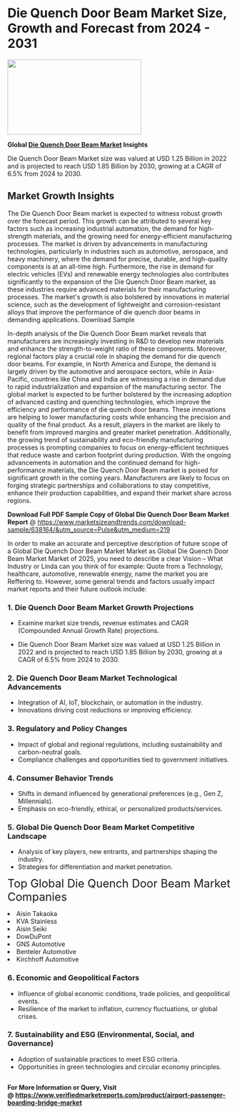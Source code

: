 <H1>Die Quench Door Beam Market Size, Growth and Forecast from 2024 - 2031</H1><img class="aligncenter size-medium wp-image-584254" src="https://thirdeyenews.in/wp-content/uploads/2024/09/Global-Market-Research-300x168.jpeg" alt="" width="300" height="168" /><p><strong>Global&nbsp;<a href="https://www.marketsizeandtrends.com/download-sample/638164/&amp;utm_source=Pulse&amp;utm_medium=219">Die Quench Door Beam Market</a> Insights</strong></p><p>Die Quench Door Beam Market size was valued at USD 1.25 Billion in 2022 and is projected to reach USD 1.85 Billion by 2030, growing at a CAGR of 6.5% from 2024 to 2030.</p><p><h2>Market Growth Insights</h2> <p>The Die Quench Door Beam market is expected to witness robust growth over the forecast period. This growth can be attributed to several key factors such as increasing industrial automation, the demand for high-strength materials, and the growing need for energy-efficient manufacturing processes. The market is driven by advancements in manufacturing technologies, particularly in industries such as automotive, aerospace, and heavy machinery, where the demand for precise, durable, and high-quality components is at an all-time high. Furthermore, the rise in demand for electric vehicles (EVs) and renewable energy technologies also contributes significantly to the expansion of the Die Quench Door Beam market, as these industries require advanced materials for their manufacturing processes. The market's growth is also bolstered by innovations in material science, such as the development of lightweight and corrosion-resistant alloys that improve the performance of die quench door beams in demanding applications. Download Sample </p> <p>In-depth analysis of the Die Quench Door Beam market reveals that manufacturers are increasingly investing in R&D to develop new materials and enhance the strength-to-weight ratio of these components. Moreover, regional factors play a crucial role in shaping the demand for die quench door beams. For example, in North America and Europe, the demand is largely driven by the automotive and aerospace sectors, while in Asia-Pacific, countries like China and India are witnessing a rise in demand due to rapid industrialization and expansion of the manufacturing sector. The global market is expected to be further bolstered by the increasing adoption of advanced casting and quenching technologies, which improve the efficiency and performance of die quench door beams. These innovations are helping to lower manufacturing costs while enhancing the precision and quality of the final product. As a result, players in the market are likely to benefit from improved margins and greater market penetration. Additionally, the growing trend of sustainability and eco-friendly manufacturing processes is prompting companies to focus on energy-efficient techniques that reduce waste and carbon footprint during production. With the ongoing advancements in automation and the continued demand for high-performance materials, the Die Quench Door Beam market is poised for significant growth in the coming years. Manufacturers are likely to focus on forging strategic partnerships and collaborations to stay competitive, enhance their production capabilities, and expand their market share across regions. </p><p><span class=""><strong>Download Full PDF Sample Copy of Global Die Quench Door Beam Market Report</strong> @ <a href="https://www.marketsizeandtrends.com/download-sample/638164/&amp;utm_source=Pulse&amp;utm_medium=219" target="_blank">https://www.marketsizeandtrends.com/download-sample/638164/&amp;utm_source=Pulse&amp;utm_medium=219</a></span></p><p>In order to make an accurate and perceptive description of future scope of a Global&nbsp;Die Quench Door Beam Market Market as Global&nbsp;Die Quench Door Beam Market Market of 2025, you need to describe a clear Vision &ndash; What Industry or Linda can you think of for example: Quote from a Technology, healthcare, automotive, renewable energy, name the market you are Reffering to. However, some general trends and factors usually impact market reports and their future outlook include:</p><h3>1.&nbsp;<strong>Die Quench Door Beam Market Growth Projections</strong></h3><ul><li>Examine market size trends, revenue estimates and CAGR (Compounded Annual Growth Rate) projections.</li><li><p>Die Quench Door Beam Market size was valued at USD 1.25 Billion in 2022 and is projected to reach USD 1.85 Billion by 2030, growing at a CAGR of 6.5% from 2024 to 2030.</p></li></ul><h3>2.&nbsp;<strong>Die Quench Door Beam Market Technological Advancements</strong></h3><ul><li>Integration of AI, IoT, blockchain, or automation in the industry.</li><li>Innovations driving cost reductions or improving efficiency.</li></ul><h3>3.&nbsp;<strong>Regulatory and Policy Changes</strong></h3><ul><li>Impact of global and regional regulations, including sustainability and carbon-neutral goals.</li><li>Compliance challenges and opportunities tied to government initiatives.</li></ul><h3>4.&nbsp;<strong>Consumer Behavior Trends</strong></h3><ul><li>Shifts in demand influenced by generational preferences (e.g., Gen Z, Millennials).</li><li>Emphasis on eco-friendly, ethical, or personalized products/services.</li></ul><h3>5.&nbsp;<strong>Global Die Quench Door Beam Market Competitive Landscape</strong></h3><ul><li>Analysis of key players, new entrants, and partnerships shaping the industry.</li><li>Strategies for differentiation and market penetration.</li></ul><p data-pm-slice="1 1 []"><span style="color: inherit; font-family: inherit; font-size: 25px;">Top Global Die Quench Door Beam Market Companies</span></p><div class="" data-test-id=""><p><li>Aisin Takaoka</li><li> KVA Stainless</li><li> Aisin Seiki</li><li> DowDuPont</li><li> GNS Automotive</li><li> Benteler Automotive</li><li> Kirchhoff Automotive</li></p></div><h3>6.&nbsp;<strong>Economic and Geopolitical Factors</strong></h3><ul><li>Influence of global economic conditions, trade policies, and geopolitical events.</li><li>Resilience of the market to inflation, currency fluctuations, or global crises.</li></ul><h3>7.&nbsp;<strong>Sustainability and ESG (Environmental, Social, and Governance)</strong></h3><ul><li>Adoption of sustainable practices to meet ESG criteria.</li><li>Opportunities in green technologies and circular economy principles.</li></ul><h2><strong style="font-size: 14px;">For More Information or Query, Visit @&nbsp;</strong><a style="background-color: #ffffff; font-size: 14px;" href="https://www.marketsizeandtrends.com/report/die-quench-door-beam-market/" target="_blank">https://www.verifiedmarketreports.com/product/airport-passenger-boarding-bridge-market</a></h2>
